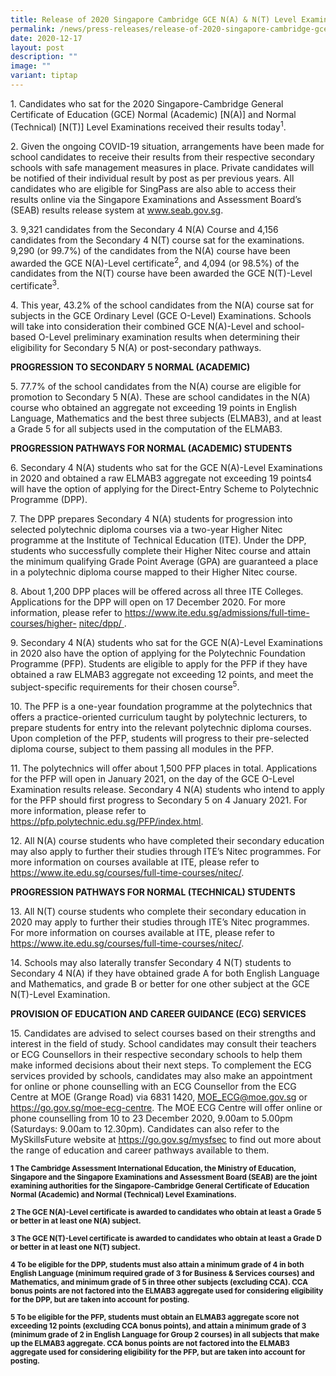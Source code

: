 ```yaml
---
title: Release of 2020 Singapore Cambridge GCE N(A) & N(T) Level Examination Results
permalink: /news/press-releases/release-of-2020-singapore-cambridge-gce-na-nt-level-examination-results/
date: 2020-12-17
layout: post
description: ""
image: ""
variant: tiptap
---
```

<p>1. Candidates who sat for the 2020 Singapore-Cambridge General Certificate
of Education (GCE) Normal (Academic) [N(A)] and Normal (Technical) [N(T)]
Level Examinations received their results today<sup>1</sup>.</p>
<p>2. Given the ongoing COVID-19 situation, arrangements have been made for
school candidates to receive their results from their respective secondary
schools with safe management measures in place. Private candidates will
be notified of their individual result by post as per previous years. All
candidates who are eligible for SingPass are also able to access their
results online via the Singapore Examinations and Assessment Board’s (SEAB)
results release system at <a href="https://www.seab.gov.sg/" rel="noopener noreferrer nofollow" target="_blank"><u>www.seab.gov.sg</u></a>.</p>
<p>3. 9,321 candidates from the Secondary 4 N(A) Course and 4,156 candidates
from the Secondary 4 N(T) course sat for the examinations. 9,290 (or 99.7%)
of the candidates from the N(A) course have been awarded the GCE N(A)-Level
certificate<sup>2</sup>, and 4,094 (or 98.5%) of the candidates from the
N(T) course have been awarded the GCE N(T)-Level certificate<sup>3</sup>.</p>
<p>4. This year, 43.2% of the school candidates from the N(A) course sat
for subjects in the GCE Ordinary Level (GCE O-Level) Examinations. Schools
will take into consideration their combined GCE N(A)-Level and school-based
O-Level preliminary examination results when determining their eligibility
for Secondary 5 N(A) or post-secondary pathways.</p>
<p><strong>PROGRESSION TO SECONDARY 5 NORMAL (ACADEMIC)</strong>
</p>
<p>5. 77.7% of the school candidates from the N(A) course are eligible for
promotion to Secondary 5 N(A). These are school candidates in the N(A)
course who obtained an aggregate not exceeding 19 points in English Language,
Mathematics and the best three subjects (ELMAB3), and at least a Grade
5 for all subjects used in the computation of the ELMAB3.</p>
<p><strong>PROGRESSION PATHWAYS FOR NORMAL (ACADEMIC) STUDENTS</strong>
</p>
<p>6. Secondary 4 N(A) students who sat for the GCE N(A)-Level Examinations
in 2020 and obtained a raw ELMAB3 aggregate not exceeding 19 points4 will
have the option of applying for the Direct-Entry Scheme to Polytechnic
Programme (DPP).</p>
<p>7. The DPP prepares Secondary 4 N(A) students for progression into selected
polytechnic diploma courses via a two-year Higher Nitec programme at the
Institute of Technical Education (ITE). Under the DPP, students who successfully
complete their Higher Nitec course and attain the minimum qualifying Grade
Point Average (GPA) are guaranteed a place in a polytechnic diploma course
mapped to their Higher Nitec course.</p>
<p>8. About 1,200 DPP places will be offered across all three ITE Colleges.
Applications for the DPP will open on 17 December 2020. For more information,
please refer to <a href="https://www.seab.gov.sg/" rel="noopener noreferrer nofollow" target="_blank"><u>https://www.ite.edu.sg/admissions/full-time-courses/higher-</u></a>
<a href="https://www.ite.edu.sg/admissions/full-time-courses/higher-nitec/dpp/" rel="noopener noreferrer nofollow" target="_blank"><u> nitec/dpp/</u>
</a>.</p>
<p>9. Secondary 4 N(A) students who sat for the GCE N(A)-Level Examinations
in 2020 also have the option of applying for the Polytechnic Foundation
Programme (PFP). Students are eligible to apply for the PFP if they have
obtained a raw ELMAB3 aggregate not exceeding 12 points, and meet the subject-specific
requirements for their chosen course<sup>5</sup>.</p>
<p>10. The PFP is a one-year foundation programme at the polytechnics that
offers a practice-oriented curriculum taught by polytechnic lecturers,
to prepare students for entry into the relevant polytechnic diploma courses.
Upon completion of the PFP, students will progress to their pre-selected
diploma course, subject to them passing all modules in the PFP.</p>
<p>11. The polytechnics will offer about 1,500 PFP places in total. Applications
for the PFP will open in January 2021, on the day of the GCE O-Level Examination
results release. Secondary 4 N(A) students who intend to apply for the
PFP should first progress to Secondary 5 on 4 January 2021. For more information,
please refer to <a href="https://www.seab.gov.sg/" rel="noopener noreferrer nofollow" target="_blank"><u>https://pfp.polytechnic.edu.sg/PFP/index.html</u></a>.</p>
<p>12. All N(A) course students who have completed their secondary education
may also apply to further their studies through ITE’s Nitec programmes.
For more information on courses available at ITE, please refer to <a href="https://www.seab.gov.sg/" rel="noopener noreferrer nofollow" target="_blank"><u>https://www.ite.edu.sg/courses/full-time-courses/nitec/</u></a>.</p>
<p><strong>PROGRESSION PATHWAYS FOR NORMAL (TECHNICAL) STUDENTS</strong>
</p>
<p>13. All N(T) course students who complete their secondary education in
2020 may apply to further their studies through ITE’s Nitec programmes.
For more information on courses available at ITE, please refer to <a href="https://www.seab.gov.sg/" rel="noopener noreferrer nofollow" target="_blank"><u>https://www.ite.edu.sg/courses/full-time-courses/nitec/</u></a>.</p>
<p>14. Schools may also laterally transfer Secondary 4 N(T) students to Secondary
4 N(A) if they have obtained grade A for both English Language and Mathematics,
and grade B or better for one other subject at the GCE N(T)-Level Examination.</p>
<p><strong>PROVISION OF EDUCATION AND CAREER GUIDANCE (ECG) SERVICES</strong>
</p>
<p>15. Candidates are advised to select courses based on their strengths
and interest in the field of study. School candidates may consult their
teachers or ECG Counsellors in their respective secondary schools to help
them make informed decisions about their next steps. To complement the
ECG services provided by schools, candidates may also make an appointment
for online or phone counselling with an ECG Counsellor from the ECG Centre
at MOE (Grange Road) via 6831 1420, <a href="https://www.seab.gov.sg/" rel="noopener noreferrer nofollow" target="_blank"><u>MOE_ECG@moe.gov.sg</u></a> or <a href="https://www.seab.gov.sg/" rel="noopener noreferrer nofollow" target="_blank"><u>https://go.gov.sg/moe-ecg-centre</u></a>.
The MOE ECG Centre will offer online or phone counselling from 10 to 23
December 2020, 9.00am to 5.00pm (Saturdays: 9.00am to 12.30pm). Candidates
can also refer to the MySkillsFuture website at <a href="https://www.seab.gov.sg/" rel="noopener noreferrer nofollow" target="_blank"><u>https://go.gov.sg/mysfsec</u></a> to
find out more about the range of education and career pathways available
to them.</p>
<p><strong><sub>1 The Cambridge Assessment International Education, the Ministry of Education, Singapore and the Singapore Examinations and Assessment Board (SEAB) are the joint examining authorities for the Singapore-Cambridge General Certificate of Education Normal (Academic) and Normal (Technical) Level Examinations.</sub></strong>
</p>
<p><strong><sub>2 The GCE N(A)-Level certificate is awarded to candidates who obtain at least a Grade 5 or better in at least one N(A) subject.</sub></strong>
</p>
<p><strong><sub>3 The GCE N(T)-Level certificate is awarded to candidates who obtain at least a Grade D or better in at least one N(T) subject.</sub></strong>
</p>
<p><strong><sub>4 To be eligible for the DPP, students must also attain a minimum grade of 4 in both English Language (minimum required grade of 3 for Business &amp; Services courses) and Mathematics, and minimum grade of 5 in three other subjects (excluding CCA). CCA bonus points are not factored into the ELMAB3 aggregate used for considering eligibility for the DPP, but are taken into account for posting.</sub></strong>
</p>
<p><strong><sub>5 To be eligible for the PFP, students must obtain an ELMAB3 aggregate score not exceeding 12 points (excluding CCA bonus points), and attain a minimum grade of 3 (minimum grade of 2 in English Language for Group 2 courses) in all subjects that make up the ELMAB3 aggregate. CCA bonus points are not factored into the ELMAB3 aggregate used for considering eligibility for the PFP, but are taken into account for posting.</sub></strong>
</p>
<p></p>